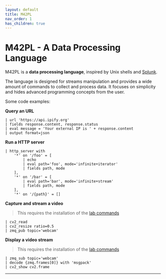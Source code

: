 ```yaml
---
layout: default
title: M42PL
nav_order: 1
has_children: true
---
```


# M42PL - A Data Processing Language

M42PL is a **data processing language**, inspired by Unix shells and
[Splunk][splunk].

The language is designed for streams manipulation and provides a wide amount of
commands to collect and process data. It focuses on simplicity and hides
advanced programming concepts from the user.

Some code examples:

**Query an URL**

```
| url 'https://api.ipify.org'
| fields response.content, response.status
| eval message = 'Your external IP is ' + response.content
| output format=json
```

**Run a HTTP server**

```
| http_server with
    '*' on '/foo' = [
        | echo
        | eval path='foo', mode='infinite+iterator'
        | fields path, mode
    ],
    '*' on '/bar' = [
        | eval path='bar', mode='infinite+stream'
        | fields path, mode
    ],
    '*' on '/{path}' = []
```

**Capture and stream a video**

> This requires the installation of the [lab commands][m42pl-git-commands-lab]

```
| cv2_read
| cv2_resize ratio=0.5
| zmq_pub topic='webcam'
```

**Display a video stream**

> This requires the installation of the [lab commands][m42pl-git-commands-lab]

```
| zmq_sub topic='webcam'
| decode {zmq.frames[0]} with 'msgpack'
| cv2_show cv2.frame
```

---

[splunk]: https://splunk.com
[m42pl-git-core]: https://github.com/jpclipffel/m42pl-core
[m42pl-git-commands]: https://github.com/jpclipffel/m42pl-commands
[m42pl-git-commands-lab]: https://github.com/jpclipffel/m42pl-commands-lab
[m42pl-git-dispatchers]: https://github.com/jpclipffel/m42pl-dispatchers
[m42pl-git-kvstores]: https://github.com/jpclipffel/m42pl-kvstores
[m42pl-git-encoders]: https://github.com/jpclipffel/m42pl-encoders
[m42pl-docs-commands]: https://mine42.io/m42pl/m42pl-commands
